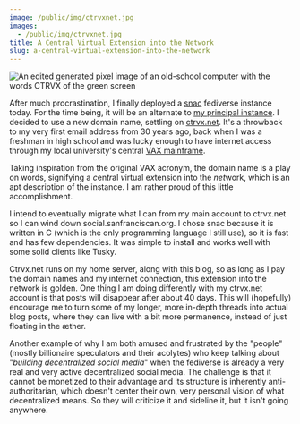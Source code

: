 ```yaml
---
image: /public/img/ctrvxnet.jpg
images:
  - /public/img/ctrvxnet.jpg
title: A Central Virtual Extension into the Network
slug: a-central-virtual-extension-into-the-network
---
```

![An edited generated pixel image of an old-school computer with the words CTRVX of the green screen ](/public/img/ctrvxnet.jpg)

After much procrastination, I finally deployed a [snac](https://codeberg.org/grunfink/snac2) fediverse instance today. For the time being, it will be an alternate to [my principal instance](https://social.sanfranciscan.org/chema). I decided to use a new domain name, settling on [ctrvx.net](https://ctrvx.net/). It's a throwback to my very first email address from 30 years ago, back when I was a freshman in high school and was lucky enough to have internet access through my local university's central [VAX mainframe](https://en.wikipedia.org/wiki/VAX).<!--more-->

Taking inspiration from the original VAX acronym, the domain name is a play on words, signifying a *c*en*tr*al *v*irtual e*x*tension into the *net*work, which is an apt description of the instance. I am rather proud of this little accomplishment.

I intend to eventually migrate what I can from my main account to ctrvx.net so I can wind down social.sanfranciscan.org. I chose snac because it is written in C (which is the only programming language I still use), so it is fast and has few dependencies. It was simple to install and works well with some solid clients like Tusky.

Ctrvx.net runs on my home server, along with this blog, so as long as I pay the domain names and my internet connection, this extension into the network is golden. One thing I am doing differently with my ctrvx.net account is that posts will disappear after about 40 days. This will (hopefully) encourage me to turn some of my longer, more in-depth threads into actual blog posts, where they can live with a bit more permanence, instead of just floating in the æther.

Another example of why I am both amused and frustrated by the "people" (mostly billionaire speculators and their acolytes) who keep talking about "*building decentralized social media*" when the fediverse is already a very real and very active decentralized social media. The challenge is that it cannot be monetized to their advantage and its structure is inherently anti-authoritarian, which doesn't center their own, very personal vision of what decentralized means. So they will criticize it and sideline it, but it isn't going anywhere.